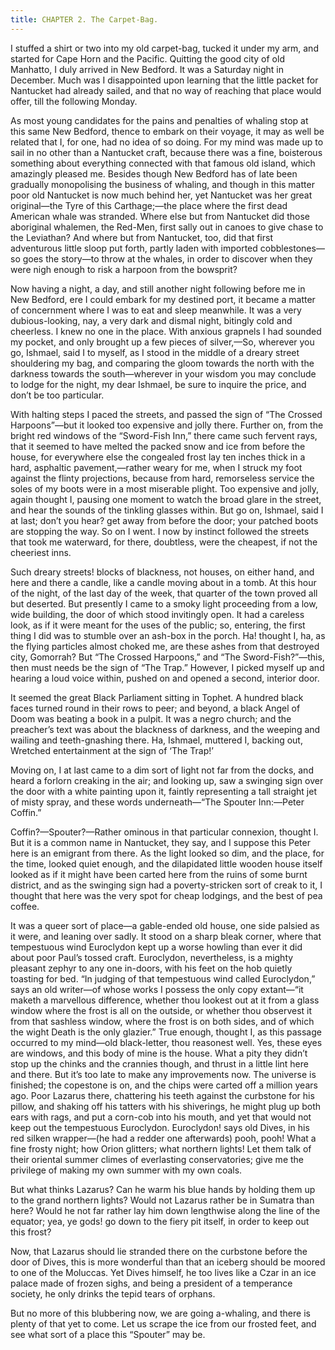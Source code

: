```yaml
---
title: CHAPTER 2. The Carpet-Bag.
---
```


I stuffed a shirt or two into my old carpet-bag, tucked it under my arm, and started for Cape Horn and the Pacific. Quitting the good city of old Manhatto, I duly arrived in New Bedford. It was a Saturday night in December. Much was I disappointed upon learning that the little packet for Nantucket had already sailed, and that no way of reaching that place would offer, till the following Monday.

As most young candidates for the pains and penalties of whaling stop at this same New Bedford, thence to embark on their voyage, it may as well be related that I, for one, had no idea of so doing. For my mind was made up to sail in no other than a Nantucket craft, because there was a fine, boisterous something about everything connected with that famous old island, which amazingly pleased me. Besides though New Bedford has of late been gradually monopolising the business of whaling, and though in this matter poor old Nantucket is now much behind her, yet Nantucket was her great original—the Tyre of this Carthage;—the place where the first dead American whale was stranded. Where else but from Nantucket did those aboriginal whalemen, the Red-Men, first sally out in canoes to give chase to the Leviathan? And where but from Nantucket, too, did that first adventurous little sloop put forth, partly laden with imported cobblestones—so goes the story—to throw at the whales, in order to discover when they were nigh enough to risk a harpoon from the bowsprit?

Now having a night, a day, and still another night following before me in New Bedford, ere I could embark for my destined port, it became a matter of concernment where I was to eat and sleep meanwhile. It was a very dubious-looking, nay, a very dark and dismal night, bitingly cold and cheerless. I knew no one in the place. With anxious grapnels I had sounded my pocket, and only brought up a few pieces of silver,—So, wherever you go, Ishmael, said I to myself, as I stood in the middle of a dreary street shouldering my bag, and comparing the gloom towards the north with the darkness towards the south—wherever in your wisdom you may conclude to lodge for the night, my dear Ishmael, be sure to inquire the price, and don’t be too particular.

With halting steps I paced the streets, and passed the sign of “The Crossed Harpoons”—but it looked too expensive and jolly there. Further on, from the bright red windows of the “Sword-Fish Inn,” there came such fervent rays, that it seemed to have melted the packed snow and ice from before the house, for everywhere else the congealed frost lay ten inches thick in a hard, asphaltic pavement,—rather weary for me, when I struck my foot against the flinty projections, because from hard, remorseless service the soles of my boots were in a most miserable plight. Too expensive and jolly, again thought I, pausing one moment to watch the broad glare in the street, and hear the sounds of the tinkling glasses within. But go on, Ishmael, said I at last; don’t you hear? get away from before the door; your patched boots are stopping the way. So on I went. I now by instinct followed the streets that took me waterward, for there, doubtless, were the cheapest, if not the cheeriest inns.

Such dreary streets! blocks of blackness, not houses, on either hand, and here and there a candle, like a candle moving about in a tomb. At this hour of the night, of the last day of the week, that quarter of the town proved all but deserted. But presently I came to a smoky light proceeding from a low, wide building, the door of which stood invitingly open. It had a careless look, as if it were meant for the uses of the public; so, entering, the first thing I did was to stumble over an ash-box in the porch. Ha! thought I, ha, as the flying particles almost choked me, are these ashes from that destroyed city, Gomorrah? But “The Crossed Harpoons,” and “The Sword-Fish?”—this, then must needs be the sign of “The Trap.” However, I picked myself up and hearing a loud voice within, pushed on and opened a second, interior door.

It seemed the great Black Parliament sitting in Tophet. A hundred black faces turned round in their rows to peer; and beyond, a black Angel of Doom was beating a book in a pulpit. It was a negro church; and the preacher’s text was about the blackness of darkness, and the weeping and wailing and teeth-gnashing there. Ha, Ishmael, muttered I, backing out, Wretched entertainment at the sign of ‘The Trap!’

Moving on, I at last came to a dim sort of light not far from the docks, and heard a forlorn creaking in the air; and looking up, saw a swinging sign over the door with a white painting upon it, faintly representing a tall straight jet of misty spray, and these words underneath—“The Spouter Inn:—Peter Coffin.”

Coffin?—Spouter?—Rather ominous in that particular connexion, thought I. But it is a common name in Nantucket, they say, and I suppose this Peter here is an emigrant from there. As the light looked so dim, and the place, for the time, looked quiet enough, and the dilapidated little wooden house itself looked as if it might have been carted here from the ruins of some burnt district, and as the swinging sign had a poverty-stricken sort of creak to it, I thought that here was the very spot for cheap lodgings, and the best of pea coffee.

It was a queer sort of place—a gable-ended old house, one side palsied as it were, and leaning over sadly. It stood on a sharp bleak corner, where that tempestuous wind Euroclydon kept up a worse howling than ever it did about poor Paul’s tossed craft. Euroclydon, nevertheless, is a mighty pleasant zephyr to any one in-doors, with his feet on the hob quietly toasting for bed. “In judging of that tempestuous wind called Euroclydon,” says an old writer—of whose works I possess the only copy extant—“it maketh a marvellous difference, whether thou lookest out at it from a glass window where the frost is all on the outside, or whether thou observest it from that sashless window, where the frost is on both sides, and of which the wight Death is the only glazier.” True enough, thought I, as this passage occurred to my mind—old black-letter, thou reasonest well. Yes, these eyes are windows, and this body of mine is the house. What a pity they didn’t stop up the chinks and the crannies though, and thrust in a little lint here and there. But it’s too late to make any improvements now. The universe is finished; the copestone is on, and the chips were carted off a million years ago. Poor Lazarus there, chattering his teeth against the curbstone for his pillow, and shaking off his tatters with his shiverings, he might plug up both ears with rags, and put a corn-cob into his mouth, and yet that would not keep out the tempestuous Euroclydon. Euroclydon! says old Dives, in his red silken wrapper—(he had a redder one afterwards) pooh, pooh! What a fine frosty night; how Orion glitters; what northern lights! Let them talk of their oriental summer climes of everlasting conservatories; give me the privilege of making my own summer with my own coals.

But what thinks Lazarus? Can he warm his blue hands by holding them up to the grand northern lights? Would not Lazarus rather be in Sumatra than here? Would he not far rather lay him down lengthwise along the line of the equator; yea, ye gods! go down to the fiery pit itself, in order to keep out this frost?

Now, that Lazarus should lie stranded there on the curbstone before the door of Dives, this is more wonderful than that an iceberg should be moored to one of the Moluccas. Yet Dives himself, he too lives like a Czar in an ice palace made of frozen sighs, and being a president of a temperance society, he only drinks the tepid tears of orphans.

But no more of this blubbering now, we are going a-whaling, and there is plenty of that yet to come. Let us scrape the ice from our frosted feet, and see what sort of a place this “Spouter” may be.